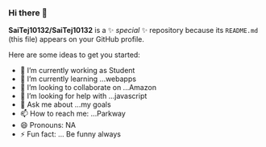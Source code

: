 ### Hi there 👋


**SaiTej10132/SaiTej10132** is a ✨ _special_ ✨ repository because its `README.md` (this file) appears on your GitHub profile.

Here are some ideas to get you started:

- 🔭 I’m currently working as Student
- 🌱 I’m currently learning ...webapps
- 👯 I’m looking to collaborate on ...Amazon
- 🤔 I’m looking for help with ...javascript
- 💬 Ask me about ...my goals
- 📫 How to reach me: ...Parkway
- 😄 Pronouns: NA
- ⚡ Fun fact: ... Be funny always

